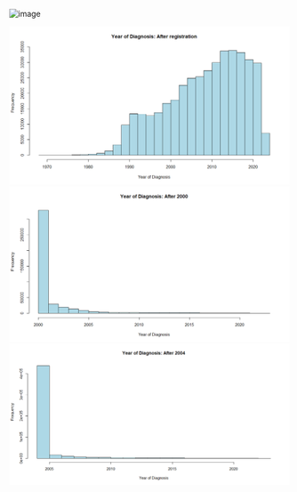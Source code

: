 
![image](https://github.com/Exeter-Diabetes/Dementia/assets/145013232/6542b11d-c5ee-43a4-8f2a-c5b5838a989f)

![image](https://github.com/Exeter-Diabetes/Dementia/blob/main/images/YearOfDiagnosis_AfterReg.png)
![image](https://github.com/Exeter-Diabetes/Dementia/blob/main/images/YearOfDiagnosis_After2000.png)
![image](https://github.com/Exeter-Diabetes/Dementia/blob/main/images/YearOfDiagnosis_After2004.png)
